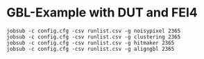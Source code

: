 # GBL-Example with DUT and FEI4

```
jobsub -c config.cfg -csv runlist.csv -g noisypixel 2365
jobsub -c config.cfg -csv runlist.csv -g clustering 2365
jobsub -c config.cfg -csv runlist.csv -g hitmaker 2365
jobsub -c config.cfg -csv runlist.csv -g aligngbl 2365
```
